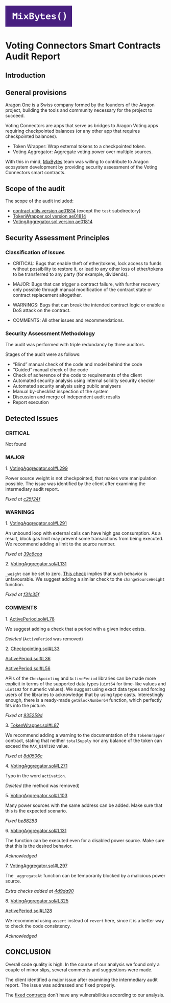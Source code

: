 ![](MixBytes.png)

# Voting Connectors Smart Contracts Audit Report

## Introduction

## General provisions

[Aragon One](https://aragon.one) is a Swiss company formed by the founders of the Aragon project, building the tools and community necessary for the project to succeed.

Voting Connectors are apps that serve as bridges to Aragon Voting apps requiring checkpointed balances (or any other app that requires checkpointed balances).
* Token Wrapper: Wrap external tokens to a checkpointed token.
* Voting Aggregator: Aggregate voting power over multiple sources.

With this in mind, [MixBytes](https://mixbytes.io/) team was willing to contribute to Aragon ecosystem development by providing security assessment of the Voting Connectors smart contracts.

## Scope of the audit

The scope of the audit included:

* [contract utils version ae01814](https://github.com/aragonone/voting-connectors/tree/ae01814ef63f795469ab0647a640388d140ef4b7/shared/contract-utils/contracts) (except the `test` subdirectory)
* [TokenWrapper.sol version ae01814](https://github.com/aragonone/voting-connectors/blob/ae01814ef63f795469ab0647a640388d140ef4b7/apps/token-wrapper/contracts/TokenWrapper.sol) 
* [VotingAggregator.sol version ae01814](https://github.com/aragonone/voting-connectors/blob/ae01814ef63f795469ab0647a640388d140ef4b7/apps/voting-aggregator/contracts/VotingAggregator.sol)



## Security Assessment Principles

### Classification of Issues

* CRITICAL: Bugs that enable theft of ether/tokens, lock access to funds without possibility to restore it, or lead to any other loss of ether/tokens to be transferred to any party (for example, dividends).

* MAJOR: Bugs that can trigger a contract failure, with further recovery only possible through manual modification of the contract state or contract replacement altogether.

* WARNINGS: Bugs that can break the intended contract logic or enable a DoS attack on the contract.

* COMMENTS: All other issues and recommendations.

### Security Assessment Methodology

The audit was performed with triple redundancy by three auditors.

Stages of the audit were as follows:



* “Blind” manual check of the code and model behind the code
* “Guided” manual check of the code
* Check of adherence of the code to requirements of the client
* Automated security analysis using internal solidity security checker
* Automated security analysis using public analysers
* Manual by-checklist inspection of the system
* Discussion and merge of independent audit results
* Report execution


## Detected Issues

### CRITICAL

Not found


### MAJOR

1\. [VotingAggregator.sol#L299](https://github.com/aragonone/voting-connectors/blob/ae01814ef63f795469ab0647a640388d140ef4b7/apps/voting-aggregator/contracts/VotingAggregator.sol#L299)

Power source weight is not checkpointed, that makes vote manipulation possible.
The issue was identified by the client after examining the intermediary audit report.

*Fixed at
[c25f24f](https://github.com/aragonone/voting-connectors/pull/45/commits/c25f24f0698fa7ebf8cab202becd7bfb7bf85c91)*

### WARNINGS

1\. [VotingAggregator.sol#L291](https://github.com/aragonone/voting-connectors/blob/ae01814ef63f795469ab0647a640388d140ef4b7/apps/voting-aggregator/contracts/VotingAggregator.sol#L291)

An unbound loop with external calls can have high gas consumption. As a result, block gas limit may prevent some transactions from being executed. We recommend adding a limit to the source number.

*Fixed at [39c6cca](https://github.com/aragonone/voting-connectors/pull/46/commits/39c6cca6fcc5923992d20cad99b8fa459df01315)*


2\. [VotingAggregator.sol#L131](https://github.com/aragonone/voting-connectors/blob/ae01814ef63f795469ab0647a640388d140ef4b7/apps/voting-aggregator/contracts/VotingAggregator.sol#L131)


`_weight` can be set to zero.
[This check](https://github.com/aragonone/voting-connectors/blob/ae01814ef63f795469ab0647a640388d140ef4b7/apps/voting-aggregator/contracts/VotingAggregator.sol#L109) implies that such behavior is unfavourable. We suggest adding a similar check to the `changeSourceWeight` function.

*Fixed at [f31c35f](https://github.com/aragonone/voting-connectors/pull/46/commits/f31c35fc354d61d7d2d82e2a857697ff901d311f)*


### COMMENTS

1\. [ActivePeriod.sol#L78](https://github.com/aragonone/voting-connectors/blob/ae01814ef63f795469ab0647a640388d140ef4b7/shared/contract-utils/contracts/ActivePeriod.sol#L78)

We suggest adding a check that a period with a given index exists.

*Deleted*  (`ActivePeriod` was removed)


2\. [Checkpointing.sol#L33](https://github.com/aragonone/voting-connectors/blob/ae01814ef63f795469ab0647a640388d140ef4b7/shared/contract-utils/contracts/Checkpointing.sol#L33)

[ActivePeriod.sol#L36](https://github.com/aragonone/voting-connectors/blob/ae01814ef63f795469ab0647a640388d140ef4b7/shared/contract-utils/contracts/ActivePeriod.sol#L36)

[ActivePeriod.sol#L56](https://github.com/aragonone/voting-connectors/blob/ae01814ef63f795469ab0647a640388d140ef4b7/shared/contract-utils/contracts/ActivePeriod.sol#L56) 

APIs of the `Checkpointing` and `ActivePeriod` libraries can be made more explicit in terms of the supported data types (`uint64` for time-like values and `uint192` for numeric values). We suggest using exact data types and forcing users of the libraries to acknowledge that by using type casts.
Interestingly enough, there is a ready-made `getBlockNumber64` function, which perfectly fits into the picture.

*Fixed at [935259d](https://github.com/aragonone/voting-connectors/pull/46/commits/935259da1c3b2c6fd56a83a06b89b80fbbb7fb72)*


3\. [TokenWrapper.sol#L87](https://github.com/aragonone/voting-connectors/blob/ae01814ef63f795469ab0647a640388d140ef4b7/apps/token-wrapper/contracts/TokenWrapper.sol#L87)

We recommend adding a warning to the documentation of the `TokenWrapper` contract, stating that neither `totalSupply` nor any balance of the token can exceed the `MAX_UINT192` value.

*Fixed at [8d0506c](https://github.com/aragonone/voting-connectors/pull/46/commits/8d0506c4af615cbf7a1000a9c1cfb39ca6991f23)*


4\. [VotingAggregator.sol#L271](https://github.com/aragonone/voting-connectors/blob/ae01814ef63f795469ab0647a640388d140ef4b7/apps/voting-aggregator/contracts/VotingAggregator.sol#L271)

Typo in the word `activation`.

*Deleted* (the method was removed)


5\. [VotingAggregator.sol#L103](https://github.com/aragonone/voting-connectors/blob/ae01814ef63f795469ab0647a640388d140ef4b7/apps/voting-aggregator/contracts/VotingAggregator.sol#L103)

Many power sources with the same address can be added. Make sure that this is the expected scenario.

*Fixed [be88283](https://github.com/aragonone/voting-connectors/pull/46/commits/be882834a7c9ace3961b36974cdf68c14b68ce72)*


6\. [VotingAggregator.sol#L131](https://github.com/aragonone/voting-connectors/blob/ae01814ef63f795469ab0647a640388d140ef4b7/apps/voting-aggregator/contracts/VotingAggregator.sol#L131)


The function can be executed even for a disabled power source. Make sure that this is the desired behavior.

*Acknowledged*


7\. [VotingAggregator.sol#L297](https://github.com/aragonone/voting-connectors/blob/ae01814ef63f795469ab0647a640388d140ef4b7/apps/voting-aggregator/contracts/VotingAggregator.sol#L297) 

The `_aggregateAt` function can be temporarily blocked by a malicious power source.

*Extra checks added at [4d9da90](https://github.com/aragonone/voting-connectors/pull/46/commits/4d9da909660ca32cb50d90348b0a05b82e785c8e)* 


8\. [VotingAggregator.sol#L325](https://github.com/aragonone/voting-connectors/blob/ae01814ef63f795469ab0647a640388d140ef4b7/apps/voting-aggregator/contracts/VotingAggregator.sol#L325)

[ActivePeriod.sol#L128](https://github.com/aragonone/voting-connectors/blob/ae01814ef63f795469ab0647a640388d140ef4b7/shared/contract-utils/contracts/ActivePeriod.sol#L128)

We recommend using `assert` instead of `revert` here, since it is a better way to check the code consistency.

*Acknowledged*


## CONCLUSION

Overall code quality is high. In the course of our analysis we found only a couple of minor slips, several comments and suggestions were made.

The client identified a major issue after examining the intermediary audit report. The issue was addressed and fixed properly.

The [fixed contracts](https://github.com/aragonone/voting-connectors/tree/ae1476395d309bd66857e64f57e37c6364aff2a3) don’t have any vulnerabilities according to our analysis.
